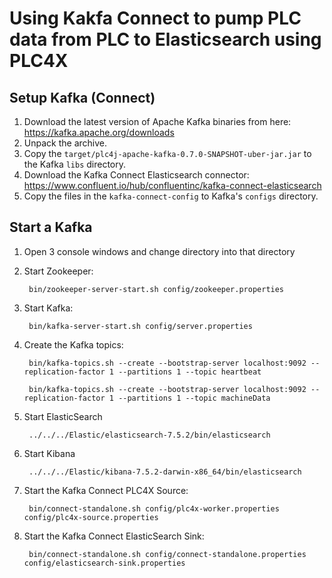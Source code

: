 <!--
  Licensed to the Apache Software Foundation (ASF) under one
  or more contributor license agreements.  See the NOTICE file
  distributed with this work for additional information
  regarding copyright ownership.  The ASF licenses this file
  to you under the Apache License, Version 2.0 (the
  "License"); you may not use this file except in compliance
  with the License.  You may obtain a copy of the License at

      http://www.apache.org/licenses/LICENSE-2.0

  Unless required by applicable law or agreed to in writing,
  software distributed under the License is distributed on an
  "AS IS" BASIS, WITHOUT WARRANTIES OR CONDITIONS OF ANY
  KIND, either express or implied.  See the License for the
  specific language governing permissions and limitations
  under the License.
  -->

# Using Kakfa Connect to pump PLC data from PLC to Elasticsearch using PLC4X

## Setup Kafka (Connect)

1) Download the latest version of Apache Kafka binaries from here: https://kafka.apache.org/downloads
2) Unpack the archive.
3) Copy the `target/plc4j-apache-kafka-0.7.0-SNAPSHOT-uber-jar.jar` to the Kafka `libs` directory.
4) Download the Kafka Connect Elasticsearch connector: https://www.confluent.io/hub/confluentinc/kafka-connect-elasticsearch
4) Copy the files in the `kafka-connect-config` to Kafka's `configs` directory.

## Start a Kafka

1) Open 3 console windows and change directory into that directory
2) Start Zookeeper:

        bin/zookeeper-server-start.sh config/zookeeper.properties

3) Start Kafka:

        bin/kafka-server-start.sh config/server.properties

4) Create the Kafka topics:

        bin/kafka-topics.sh --create --bootstrap-server localhost:9092 --replication-factor 1 --partitions 1 --topic heartbeat

        bin/kafka-topics.sh --create --bootstrap-server localhost:9092 --replication-factor 1 --partitions 1 --topic machineData

5) Start ElasticSearch

        ../../../Elastic/elasticsearch-7.5.2/bin/elasticsearch

6) Start Kibana

        ../../../Elastic/kibana-7.5.2-darwin-x86_64/bin/elasticsearch

5) Start the Kafka Connect PLC4X Source:

        bin/connect-standalone.sh config/plc4x-worker.properties config/plc4x-source.properties

5) Start the Kafka Connect ElasticSearch Sink:

        bin/connect-standalone.sh config/connect-standalone.properties config/elasticsearch-sink.properties
